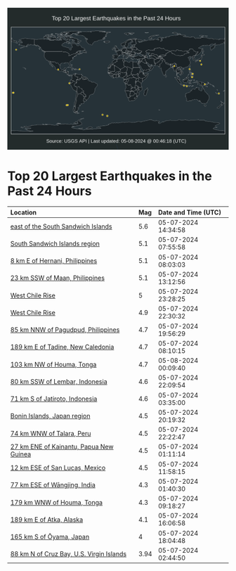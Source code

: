![Map](./map.png)

# Top 20 Largest Earthquakes in the Past 24 Hours

| Location | Mag | Date and Time (UTC) |
|:---|:---|:---|
| [east of the South Sandwich Islands](https://earthquake.usgs.gov/earthquakes/eventpage/us6000mwyt) | 5.6 | 05-07-2024 14:34:58 |
| [South Sandwich Islands region](https://earthquake.usgs.gov/earthquakes/eventpage/us6000mwwk) | 5.1 | 05-07-2024 07:55:58 |
| [8 km E of Hernani, Philippines](https://earthquake.usgs.gov/earthquakes/eventpage/us6000mwwl) | 5.1 | 05-07-2024 08:03:03 |
| [23 km SSW of Maan, Philippines](https://earthquake.usgs.gov/earthquakes/eventpage/us6000mwy9) | 5.1 | 05-07-2024 13:12:56 |
| [West Chile Rise](https://earthquake.usgs.gov/earthquakes/eventpage/us6000mx3q) | 5 | 05-07-2024 23:28:25 |
| [West Chile Rise](https://earthquake.usgs.gov/earthquakes/eventpage/us6000mx3d) | 4.9 | 05-07-2024 22:30:32 |
| [85 km NNW of Pagudpud, Philippines](https://earthquake.usgs.gov/earthquakes/eventpage/us6000mx2a) | 4.7 | 05-07-2024 19:56:29 |
| [189 km E of Tadine, New Caledonia](https://earthquake.usgs.gov/earthquakes/eventpage/us6000mwxc) | 4.7 | 05-07-2024 08:10:15 |
| [103 km NW of Houma, Tonga](https://earthquake.usgs.gov/earthquakes/eventpage/us6000mx3x) | 4.7 | 05-08-2024 00:09:40 |
| [80 km SSW of Lembar, Indonesia](https://earthquake.usgs.gov/earthquakes/eventpage/us6000mx38) | 4.6 | 05-07-2024 22:09:54 |
| [71 km S of Jatiroto, Indonesia](https://earthquake.usgs.gov/earthquakes/eventpage/us6000mwvk) | 4.6 | 05-07-2024 03:35:00 |
| [Bonin Islands, Japan region](https://earthquake.usgs.gov/earthquakes/eventpage/us6000mx2d) | 4.5 | 05-07-2024 20:19:32 |
| [74 km WNW of Talara, Peru](https://earthquake.usgs.gov/earthquakes/eventpage/us6000mx3a) | 4.5 | 05-07-2024 22:22:47 |
| [27 km ENE of Kainantu, Papua New Guinea](https://earthquake.usgs.gov/earthquakes/eventpage/us6000mwvb) | 4.5 | 05-07-2024 01:11:14 |
| [12 km ESE of San Lucas, Mexico](https://earthquake.usgs.gov/earthquakes/eventpage/us6000mwy2) | 4.5 | 05-07-2024 11:58:15 |
| [77 km ESE of Wāngjing, India](https://earthquake.usgs.gov/earthquakes/eventpage/us6000mwva) | 4.3 | 05-07-2024 01:40:30 |
| [179 km WNW of Houma, Tonga](https://earthquake.usgs.gov/earthquakes/eventpage/us6000mwxj) | 4.3 | 05-07-2024 09:18:27 |
| [189 km E of Atka, Alaska](https://earthquake.usgs.gov/earthquakes/eventpage/us6000mx0y) | 4.1 | 05-07-2024 16:06:58 |
| [165 km S of Ōyama, Japan](https://earthquake.usgs.gov/earthquakes/eventpage/us6000mx1a) | 4 | 05-07-2024 18:04:48 |
| [88 km N of Cruz Bay, U.S. Virgin Islands](https://earthquake.usgs.gov/earthquakes/eventpage/pr2024128000) | 3.94 | 05-07-2024 02:44:50 |
